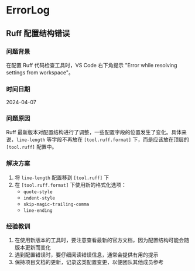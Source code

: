 # ErrorLog

## Ruff 配置结构错误

### 问题背景

在配置 Ruff 代码检查工具时，VS Code 右下角提示 "Error while resolving settings from workspace"。

### 时间日期

2024-04-07

### 问题原因

Ruff 最新版本对配置结构进行了调整，一些配置字段的位置发生了变化。具体来说，`line-length` 等字段不再放在 `[tool.ruff.format]` 下，而是应该放在顶层的 `[tool.ruff]` 配置中。

### 解决方案

1. 将 `line-length` 配置移到 `[tool.ruff]` 下
2. 在 `[tool.ruff.format]` 下使用新的格式化选项：
   - `quote-style`
   - `indent-style`
   - `skip-magic-trailing-comma`
   - `line-ending`

### 经验教训

1. 在使用新版本的工具时，要注意查看最新的官方文档，因为配置结构可能会随版本更新而变化
2. 遇到配置错误时，要仔细阅读错误信息，通常会提供有用的提示
3. 保持项目文档的更新，记录这类配置变更，以便团队其他成员参考
